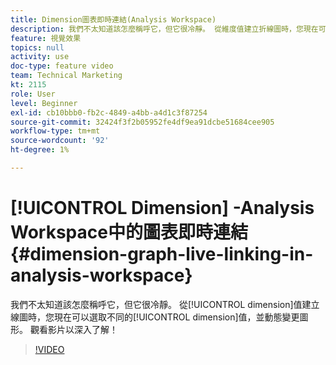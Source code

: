 ```yaml
---
title: Dimension圖表即時連結(Analysis Workspace)
description: 我們不太知道該怎麼稱呼它，但它很冷靜。 從維度值建立折線圖時，您現在可以選取不同的維度值，並動態變更圖表。 觀看影片以深入了解！
feature: 視覺效果
topics: null
activity: use
doc-type: feature video
team: Technical Marketing
kt: 2115
role: User
level: Beginner
exl-id: cb10bbb0-fb2c-4849-a4bb-a4d1c3f87254
source-git-commit: 32424f3f2b05952fe4df9ea91dcbe51684cee905
workflow-type: tm+mt
source-wordcount: '92'
ht-degree: 1%

---
```


# [!UICONTROL Dimension] -Analysis Workspace中的圖表即時連結 {#dimension-graph-live-linking-in-analysis-workspace}

我們不太知道該怎麼稱呼它，但它很冷靜。 從[!UICONTROL dimension]值建立線圖時，您現在可以選取不同的[!UICONTROL dimension]值，並動態變更圖形。 觀看影片以深入了解！

>[!VIDEO](https://video.tv.adobe.com/v/23991/?quality=12)
